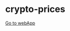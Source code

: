 # crypto-prices


[Go to webApp](https://prateeky477-crypto-prices-cryptocoin-6v6oya.streamlitapp.com/)
